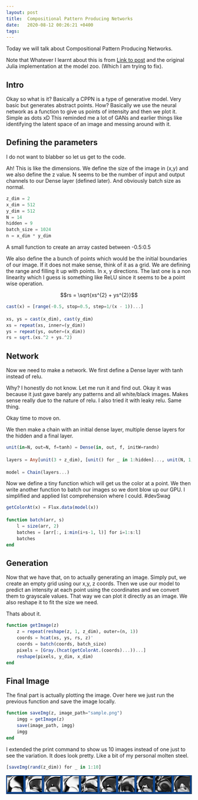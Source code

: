 ```yaml
---
layout: post
title:  Compositional Pattern Producing Networks
date:   2020-08-12 00:26:21 +0400
tags:
---
```


Today we will talk about Compositional Pattern Producing Networks. 

Note that Whatever I learnt about this is from [Link to post](https://blog.otoro.net/2016/03/25/generating-abstract-patterns-with-tensorflow/) and the original Julia implementation at the model zoo. (Which I am trying to fix).

## Intro
Okay so what is it? Basically a CPPN is a type of generative model. Very basic but generates abstract points. How? Basically we use the neural network as a function to give us points of intensity and then we plot it. Simple as dots xD
This reminded me a lot of GANs and earlier things like identifying the latent space of an image and messing around with it.

## Defining the parameters

I do not want to blabber so let us get to the code.

Ah! This is like the dimensions. We define the size of the image in (x,y) and we also define the z value. N seems to be the number of input and output channels to our Dense layer (defined later). And obviously batch size as normal. 

```julia
z_dim = 2
x_dim = 512
y_dim = 512
N = 14
hidden = 9
batch_size = 1024
n = x_dim * y_dim

```

A small function to create an array casted between -0.5:0.5 

We also define the a bunch of points which would be the initial boundaries of our image. If it does not make sense, think of it as a grid. We are defining the range and filling it up with points. In x, y directions. The last one is a non linearity which I guess is something like ReLU since it seems to be a point wise operation.

$$rs = \sqrt{xs^{2} + ys^{2}}$$

``` julia
cast(x) = [range(-0.5, stop=0.5, step=1/(x - 1))...]

xs, ys = cast(x_dim), cast(y_dim)
xs = repeat(xs, inner=(y_dim))
ys = repeat(ys, outer=(x_dim))
rs = sqrt.(xs.^2 + ys.^2)
```

## Network

Now we need to make a network.
We first define a Dense layer with tanh instead of relu. 

Why? I honestly do not know. Let me run it and find out. Okay it was because it just gave barely any patterns and all white/black images. Makes sense really due to the nature of relu. I also tried it with leaky relu. Same thing.

Okay time to move on.

We then make a chain with an initial dense layer, multiple dense layers for the hidden and a final layer.

``` julia
unit(in=N, out=N, f=tanh) = Dense(in, out, f, initW=randn)

layers = Any[unit(3 + z_dim), [unit() for _ in 1:hidden]..., unit(N, 1, σ)]

model = Chain(layers...)
```

Now we define a tiny function which will get us the color at a point. We then write another function to batch our images so we dont blow up our GPU. I simplified and applied list comprehension where I could. #devSwag

``` julia
getColorAt(x) = Flux.data(model(x))

function batch(arr, s)
    l = size(arr, 2)
    batches = [arr[:, i:min(i+s-1, l)] for i=1:s:l]
    batches
end
```

## Generation

Now that we have that, on to actually generating an image.
Simply put, we create an empty grid using our x,y, z coords.
Then we use our model to predict an intensity at each point using the coordinates and we convert them to grayscale values. That way we can plot it directly as an image. 
We also reshape it to fit the size we need.

Thats about it.

``` julia
function getImage(z)
    z = repeat(reshape(z, 1, z_dim), outer=(n, 1))
    coords = hcat(xs, ys, rs, z)'
    coords = batch(coords, batch_size)
    pixels = [Gray.(hcat(getColorAt.(coords)...))...]
    reshape(pixels, y_dim, x_dim)
end
```

## Final Image
The final part is actually plotting the image. Over here we just run the previous function and save the image locally.

``` julia
function saveImg(z, image_path="sample.png")
    imgg = getImage(z)
    save(image_path, imgg)
    imgg
end
```

I extended the print command to show us 10 images instead of one just to see the variation. It does look pretty. Like a bit of my personal molten steel.

``` julia
[saveImg(rand(z_dim)) for _ in 1:10]
```

![](/img/cppn.png)
